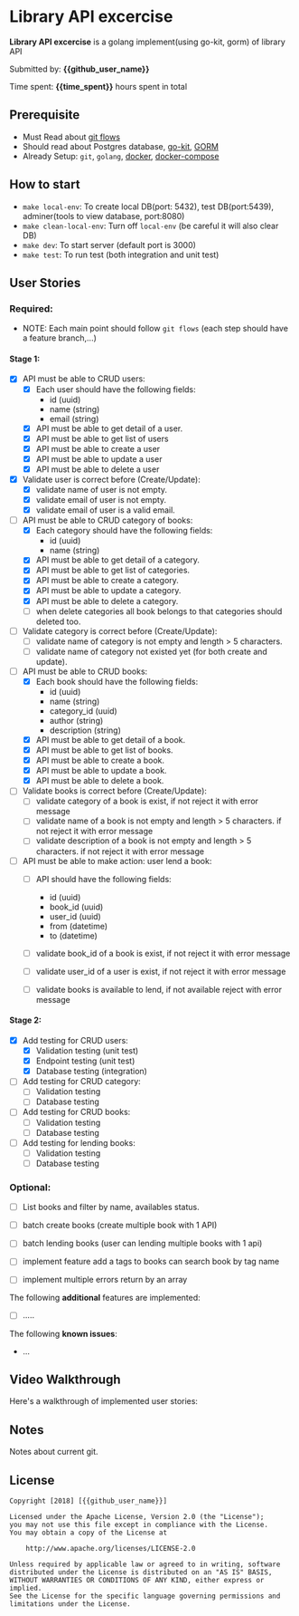 # Library API excercise

**Library API excercise** is a golang implement(using go-kit, gorm) of library API

Submitted by: **{{github_user_name}}**

Time spent: **{{time_spent}}** hours spent in total

## Prerequisite

* Must Read about [git flows](https://nvie.com/posts/a-successful-git-branching-model)
* Should read about Postgres database, [go-kit](https://gokit.io/examples/stringsvc.html), [GORM](http://doc.gorm.io/)
* Already Setup: `git`, `golang`, [docker](https://docs.docker.com/install), [docker-compose](https://docs.docker.com/compose/install/#install-compose)

## How to start

* `make local-env`: To create local DB(port: 5432), test DB(port:5439), adminer(tools to view database, port:8080)
* `make clean-local-env`: Turn off `local-env` (be careful it will also clear DB)
* `make dev`: To start server (default port is 3000)
* `make test`: To run test (both integration and unit test)

## User Stories

### Required:
* NOTE:  Each main point should follow `git flows` (each step should have a feature branch,...)

#### Stage 1:

* [x] API must be able to CRUD users:
  * [x] Each user should have the following fields:
    * id (uuid)
    * name (string)
    * email (string)
  * [x] API must be able to get detail of a user.
  * [x] API must be able to get list of users
  * [x] API must be able to create a user
  * [x] API must be able to update a user
  * [x] API must be able to delete a user
* [x] Validate user is correct before (Create/Update):
  * [x] validate name of user is not empty.
  * [x] validate email of user is not empty.
  * [x] validate email of user is a valid email.
  
* [ ] API must be able to CRUD category of books:
  * [x] Each category should have the following fields:
    * id (uuid)
    * name (string)
  * [x] API must be able to get detail of a category.
  * [x] API must be able to get list of categories.
  * [x] API must be able to create a category.
  * [x] API must be able to update a category.
  * [x] API must be able to delete a category.
  * [ ] when delete categories all book belongs to that categories should deleted too.
  
* [ ] Validate category is correct before (Create/Update):
  * [ ] validate name of category is not empty and length > 5 characters.
  * [ ] validate name of category not existed yet (for both create and update).

* [ ] API must be able to CRUD books:
  * [x] Each book should have the following fields:
    * id (uuid)
    * name (string)
    * category_id (uuid)
    * author (string)
    * description (string)
  * [x] API must be able to get detail of a book.
  * [x] API must be able to get list of books.
  * [x] API must be able to create a book.
  * [x] API must be able to update a book.
  * [x] API must be able to delete a book.
  
* [ ] Validate books is correct before (Create/Update):
  * [ ] validate category of a book is exist, if not reject it with error message
  * [ ] validate name of a book is not empty and length > 5 characters. if not reject it with error message
  * [ ] validate description of a book is not empty and length > 5 characters. if not reject it with error message
  
* [ ] API must be able to make action: user lend a book:
  * [ ] API should have the following fields:
    * id (uuid)
    * book_id (uuid)
    * user_id (uuid)
    * from (datetime)
    * to (datetime)
  * [ ] validate book_id of a book is exist, if not reject it with error message
  * [ ] validate user_id of a user is exist, if not reject it with error message
  * [ ] validate books is available to lend, if not available reject with error message
  
  
#### Stage 2:

* [x] Add testing for CRUD users:
  * [x] Validation testing (unit test)
  * [x] Endpoint testing (unit test)
  * [x] Database testing (integration)
* [ ] Add testing for CRUD category:
  * [ ] Validation testing
  * [ ] Database testing
* [ ] Add testing for CRUD books:
  * [ ] Validation testing
  * [ ] Database testing
* [ ] Add testing for lending books:
  * [ ] Validation testing
  * [ ] Database testing

### Optional:

*  [ ] List books and filter by name, availables status.
*  [ ] batch create books (create multiple book with 1 API)
*  [ ] batch lending books (user can lending multiple books with 1 api)
*  [ ] implement feature add a tags to books can search book by tag name
*  [ ] implement multiple errors return by an array


The following **additional** features are implemented:

* [ ] .....

The following **known issues**:

* ...

## Video Walkthrough

Here's a walkthrough of implemented user stories:


## Notes

Notes about current git.

## License

    Copyright [2018] [{{github_user_name}}]

    Licensed under the Apache License, Version 2.0 (the "License");
    you may not use this file except in compliance with the License.
    You may obtain a copy of the License at

        http://www.apache.org/licenses/LICENSE-2.0

    Unless required by applicable law or agreed to in writing, software
    distributed under the License is distributed on an "AS IS" BASIS,
    WITHOUT WARRANTIES OR CONDITIONS OF ANY KIND, either express or implied.
    See the License for the specific language governing permissions and
    limitations under the License.

